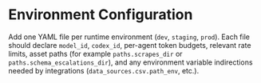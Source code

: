 # Environment Configuration

Add one YAML file per runtime environment (`dev`, `staging`, `prod`). Each file
should declare `model_id`, `codex_id`, per-agent token budgets, relevant rate
limits, asset paths (for example `paths.scrapes_dir` or `paths.schema_escalations_dir`),
and any environment variable indirections needed by integrations (`data_sources.csv.path_env`, etc.).
